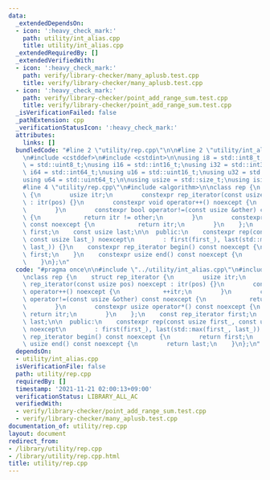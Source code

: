 ```yaml
---
data:
  _extendedDependsOn:
  - icon: ':heavy_check_mark:'
    path: utility/int_alias.cpp
    title: utility/int_alias.cpp
  _extendedRequiredBy: []
  _extendedVerifiedWith:
  - icon: ':heavy_check_mark:'
    path: verify/library-checker/many_aplusb.test.cpp
    title: verify/library-checker/many_aplusb.test.cpp
  - icon: ':heavy_check_mark:'
    path: verify/library-checker/point_add_range_sum.test.cpp
    title: verify/library-checker/point_add_range_sum.test.cpp
  _isVerificationFailed: false
  _pathExtension: cpp
  _verificationStatusIcon: ':heavy_check_mark:'
  attributes:
    links: []
  bundledCode: "#line 2 \"utility/rep.cpp\"\n\n#line 2 \"utility/int_alias.cpp\"\n\
    \n#include <cstddef>\n#include <cstdint>\n\nusing i8 = std::int8_t;\nusing u8\
    \ = std::uint8_t;\nusing i16 = std::int16_t;\nusing i32 = std::int32_t;\nusing\
    \ i64 = std::int64_t;\nusing u16 = std::uint16_t;\nusing u32 = std::uint32_t;\n\
    using u64 = std::uint64_t;\n\nusing usize = std::size_t;\nusing isize = std::ptrdiff_t;\n\
    #line 4 \"utility/rep.cpp\"\n#include <algorithm>\n\nclass rep {\n    struct rep_iterator\
    \ {\n        usize itr;\n        constexpr rep_iterator(const usize pos) noexcept\
    \ : itr(pos) {}\n        constexpr void operator++() noexcept {\n            ++itr;\n\
    \        }\n        constexpr bool operator!=(const usize &other) const noexcept\
    \ {\n            return itr != other;\n        }\n        constexpr usize operator*()\
    \ const noexcept {\n            return itr;\n        }\n    };\n    const rep_iterator\
    \ first;\n    const usize last;\n\n  public:\n    constexpr rep(const usize first_,\
    \ const usize last_) noexcept\n        : first(first_), last(std::max(first_,\
    \ last_)) {}\n    constexpr rep_iterator begin() const noexcept {\n        return\
    \ first;\n    }\n    constexpr usize end() const noexcept {\n        return last;\n\
    \    }\n};\n"
  code: "#pragma once\n\n#include \"../utility/int_alias.cpp\"\n#include <algorithm>\n\
    \nclass rep {\n    struct rep_iterator {\n        usize itr;\n        constexpr\
    \ rep_iterator(const usize pos) noexcept : itr(pos) {}\n        constexpr void\
    \ operator++() noexcept {\n            ++itr;\n        }\n        constexpr bool\
    \ operator!=(const usize &other) const noexcept {\n            return itr != other;\n\
    \        }\n        constexpr usize operator*() const noexcept {\n           \
    \ return itr;\n        }\n    };\n    const rep_iterator first;\n    const usize\
    \ last;\n\n  public:\n    constexpr rep(const usize first_, const usize last_)\
    \ noexcept\n        : first(first_), last(std::max(first_, last_)) {}\n    constexpr\
    \ rep_iterator begin() const noexcept {\n        return first;\n    }\n    constexpr\
    \ usize end() const noexcept {\n        return last;\n    }\n};\n"
  dependsOn:
  - utility/int_alias.cpp
  isVerificationFile: false
  path: utility/rep.cpp
  requiredBy: []
  timestamp: '2021-11-21 02:00:13+09:00'
  verificationStatus: LIBRARY_ALL_AC
  verifiedWith:
  - verify/library-checker/point_add_range_sum.test.cpp
  - verify/library-checker/many_aplusb.test.cpp
documentation_of: utility/rep.cpp
layout: document
redirect_from:
- /library/utility/rep.cpp
- /library/utility/rep.cpp.html
title: utility/rep.cpp
---
```

